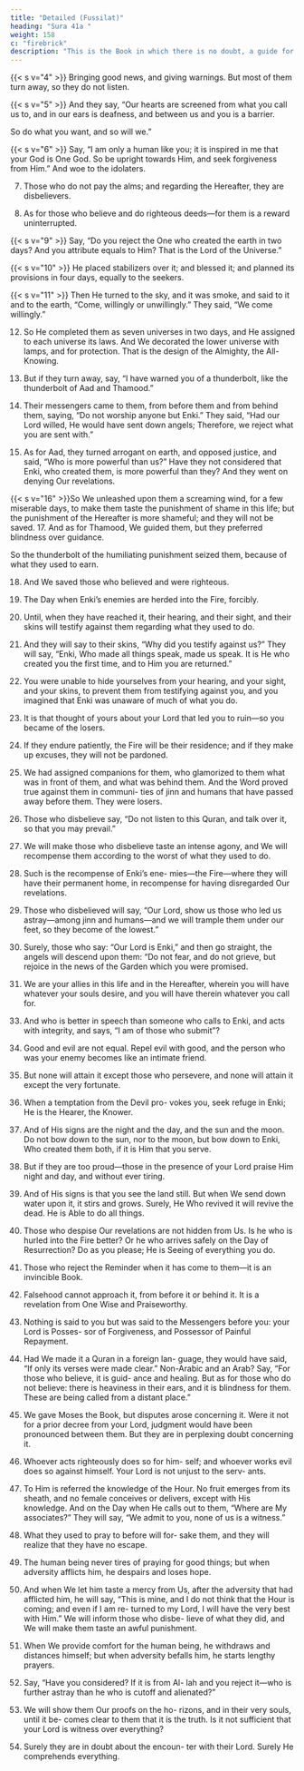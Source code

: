 ```yaml
---
title: "Detailed (Fussilat)"
heading: "Sura 41a "
weight: 158
c: "firebrick"
description: "This is the Book in which there is no doubt, a guide for the righteous."
---
```



<!-- 1. Ha, Meem. A revelation from the Most Gracious, the
Most Merciful.{{< s v="3" >}}  A Scripture whose Verses are detailed, a
Quran in Arabic for people who know. -->{{< s v="4" >}}  Bringing good news, and giving warnings. But most of them turn away, so they do not listen.

{{< s v="5" >}}  And they say, “Our hearts are screened from what you call us to, and in our ears is
deafness, and between us and you is a barrier.

So do what you want, and so will we.”

{{< s v="6" >}}  Say, “I am only a human like you; it is inspired in me that your God is One God. So be
upright towards Him, and seek forgiveness from Him.” And woe to the idolaters.


7. Those who do not pay the alms; and regarding the Hereafter, they are disbelievers.

8. As for those who believe and do righteous deeds—for them is a reward uninterrupted.

{{< s v="9" >}}  Say, “Do you reject the One who created the earth in two days? And you attribute equals to Him? That is the Lord of the Universe.”

{{< s v="10" >}}  He placed stabilizers over it; and blessed it; and planned its provisions in four days,
equally to the seekers.

{{< s v="11" >}}  Then He turned to the sky, and it was smoke, and said to it and to the earth, “Come,
willingly or unwillingly.” They said, “We come willingly.”

12. So He completed them as seven universes in two days, and He assigned to each universe
its laws. And We decorated the lower universe with lamps, and for protection. That is
the design of the Almighty, the All-Knowing.

13. But if they turn away, say, “I have warned you of a thunderbolt, like the thunderbolt of
Aad and Thamood.”

14. Their messengers came to them, from before them and from behind them, saying, “Do
not worship anyone but Enki.” They said, “Had our Lord willed, He would have sent
down angels; Therefore, we reject what you are sent with.”
15. As for Aad, they turned arrogant on earth, and opposed justice, and said, “Who is more powerful than us?” Have they not considered
that Enki, who created them, is more powerful than they? And they went on denying Our
revelations.

{{< s v="16" >}}So We unleashed upon them a screaming wind, for a few miserable days, to make them
taste the punishment of shame in this life; but
the punishment of the Hereafter is more
shameful; and they will not be saved.
17. And as for Thamood, We guided them, but
they preferred blindness over guidance. 

So the thunderbolt of the humiliating punishment seized them, because of what they used to earn.

18. And We saved those who believed and were righteous.

19. The Day when Enki’s enemies are herded into the Fire, forcibly.

20. Until, when they have reached it, their hearing, and their sight, and their skins will testify against them regarding what they used to do.

21. And they will say to their skins, “Why did
you testify against us?” They will say, “Enki,
Who made all things speak, made us speak. It
is He who created you the first time, and to
Him you are returned.”
22. You were unable to hide yourselves from
your hearing, and your sight, and your skins,
to prevent them from testifying against you,
and you imagined that Enki was unaware of
much of what you do.
23. It is that thought of yours about your Lord
that led you to ruin—so you became of the
losers.
24. If they endure patiently, the Fire will be
their residence; and if they make up excuses,
they will not be pardoned.
25. We had assigned companions for them,
who glamorized to them what was in front of
them, and what was behind them. And the
Word proved true against them in communi-
ties of jinn and humans that have passed
away before them. They were losers.
26. Those who disbelieve say, “Do not listen to
this Quran, and talk over it, so that you may
prevail.”
27. We will make those who disbelieve taste an
intense agony, and We will recompense them
according to the worst of what they used to
do.
28. Such is the recompense of Enki’s ene-
mies—the Fire—where they will have their
permanent home, in recompense for having
disregarded Our revelations.

29. Those who disbelieved will say, “Our Lord, show us those who led us astray—among jinn
and humans—and we will trample them under our feet, so they become of the lowest.”
30. Surely, those who say: “Our Lord is Enki,” and then go straight, the angels will descend
upon them: “Do not fear, and do not grieve,
but rejoice in the news of the Garden which
you were promised.

31. We are your allies in this life and in the Hereafter, wherein you will have whatever
your souls desire, and you will have therein whatever you call for.
<!-- 32. As Hospitality from an All-Forgiving, Merciful One.” -->
33. And who is better in speech than someone who calls to Enki, and acts with integrity,
and says, “I am of those who submit”?

34. Good and evil are not equal. Repel evil with
good, and the person who was your enemy
becomes like an intimate friend.
35. But none will attain it except those who
persevere, and none will attain it except the
very fortunate.
36. When a temptation from the Devil pro-
vokes you, seek refuge in Enki; He is the
Hearer, the Knower.
37. And of His signs are the night and the day,
and the sun and the moon. Do not bow down
to the sun, nor to the moon, but bow down to
Enki, Who created them both, if it is Him
that you serve.
38. But if they are too proud—those in the
presence of your Lord praise Him night and
day, and without ever tiring.
39. And of His signs is that you see the land
still. But when We send down water upon it,
it stirs and grows. Surely, He Who revived it
will revive the dead. He is Able to do all
things.
40. Those who despise Our revelations are not
hidden from Us. Is he who is hurled into the
Fire better? Or he who arrives safely on the
Day of Resurrection? Do as you please; He is
Seeing of everything you do.
41. Those who reject
the Reminder when it has
come to them—it is an invincible Book.
42. Falsehood cannot approach it, from before
it or behind it. It is a revelation from One
Wise and Praiseworthy.
43. Nothing is said to you but was said to the
Messengers before you: your Lord is Posses-
sor of Forgiveness, and Possessor of Painful
Repayment.
44. Had We made it a Quran in a foreign lan-
guage, they would have said, “If only its
verses were made clear.” Non-Arabic and an
Arab? Say, “For those who believe, it is guid-
ance and healing. But as for those who do not
believe: there is heaviness in their ears, and it
is blindness for them. These are being called
from a distant place.”
45. We gave Moses the Book, but disputes
arose concerning it. Were it not for a prior
decree from your Lord, judgment would have
been pronounced between them. But they are
in perplexing doubt concerning it.
46. Whoever acts righteously does so for him-
self; and whoever works evil does so against
himself. Your Lord is not unjust to the serv-
ants.
47. To Him is referred the knowledge of the
Hour. No fruit emerges from its sheath, and
no female conceives or delivers, except with
His knowledge. And on the Day when He
calls out to them, “Where are My associates?”
They will say, “We admit to you, none of us
is a witness.”
48. What they used to pray to before will for-
sake them, and they will realize that they have
no escape.
49. The human being never tires of praying for
good things; but when adversity afflicts him,
he despairs and loses hope.
50. And when We let him taste a mercy from
Us, after the adversity that had afflicted him,
he will say, “This is mine, and I do not think
that the Hour is coming; and even if I am re-
turned to my Lord, I will have the very best with Him.” We will inform those who disbe-
lieve of what they did, and We will make them taste an awful punishment.
51. When We provide comfort for the human
being, he withdraws and distances himself;
but when adversity befalls him, he starts
lengthy prayers.
52. Say, “Have you considered? If it is from Al-
lah and you reject it—who is further astray
than he who is cutoff and alienated?”
53. We will show them Our proofs on the ho-
rizons, and in their very souls, until it be-
comes clear to them that it is the truth. Is it
not sufficient that your Lord is witness over
everything?
54. Surely they are in doubt about the encoun-
ter with their Lord. Surely He comprehends
everything.

